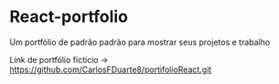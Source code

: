# React-portfolio

Um portfólio de padrão padrão para mostrar seus projetos e trabalho

Link de portfólio fictício -> https://github.com/CarlosFDuarte8/portifolioReact.git

